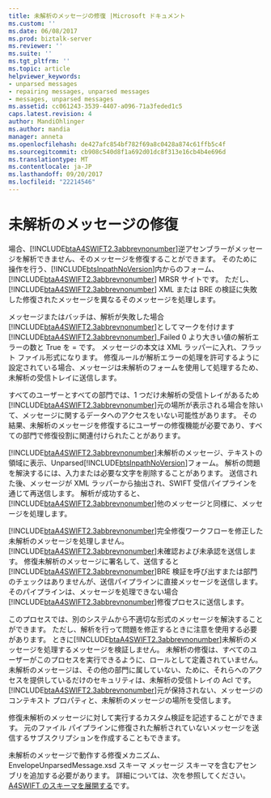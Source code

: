 ```yaml
---
title: 未解析のメッセージの修復 |Microsoft ドキュメント
ms.custom: ''
ms.date: 06/08/2017
ms.prod: biztalk-server
ms.reviewer: ''
ms.suite: ''
ms.tgt_pltfrm: ''
ms.topic: article
helpviewer_keywords:
- unparsed messages
- repairing messages, unparsed messages
- messages, unparsed messages
ms.assetid: cc061243-3539-4407-a096-71a3feded1c5
caps.latest.revision: 4
author: MandiOhlinger
ms.author: mandia
manager: anneta
ms.openlocfilehash: de427afc854bf782f69a8c0428a874c61ffb5c4f
ms.sourcegitcommit: cb908c540d8f1a692d01dc8f313e16cb4b4e696d
ms.translationtype: MT
ms.contentlocale: ja-JP
ms.lasthandoff: 09/20/2017
ms.locfileid: "22214546"
---
```

# <a name="repairing-unparsed-messages"></a>未解析のメッセージの修復
場合、[!INCLUDE[btaA4SWIFT2.3abbrevnonumber](../../includes/btaa4swift2-3abbrevnonumber-md.md)]逆アセンブラーがメッセージを解析できません、そのメッセージを修復することができます。 そのために操作を行う、[!INCLUDE[btsInpathNoVersion](../../includes/btsinpathnoversion-md.md)]内からのフォーム、 [!INCLUDE[btaA4SWIFT2.3abbrevnonumber](../../includes/btaa4swift2-3abbrevnonumber-md.md)] MRSR サイトです。 ただし、 [!INCLUDE[btaA4SWIFT2.3abbrevnonumber](../../includes/btaa4swift2-3abbrevnonumber-md.md)] XML または BRE の検証に失敗した修復されたメッセージを異なるそのメッセージを処理します。  
  
 メッセージまたはバッチは、解析が失敗した場合[!INCLUDE[btaA4SWIFT2.3abbrevnonumber](../../includes/btaa4swift2-3abbrevnonumber-md.md)]としてマークを付けます[!INCLUDE[btaA4SWIFT2.3abbrevnonumber](../../includes/btaa4swift2-3abbrevnonumber-md.md)]_Failed 0 より大きい値の解析エラーの数と True を = です。 メッセージの本文は XML ラッパーに入れ、フラット ファイル形式になります。 修復ルールが解析エラーの処理を許可するように設定されている場合、メッセージは未解析のフォームを使用して処理するため、未解析の受信トレイに送信します。  
  
 すべてのユーザーとすべての部門では、1 つだけ未解析の受信トレイがあるため[!INCLUDE[btaA4SWIFT2.3abbrevnonumber](../../includes/btaa4swift2-3abbrevnonumber-md.md)]元の場所が表示される場合を除いて、メッセージに関するデータへのアクセスをいない可能性があります。 その結果、未解析のメッセージを修復するにユーザーの修復機能が必要であり、すべての部門で修復役割に関連付けられたことがあります。  
  
 [!INCLUDE[btaA4SWIFT2.3abbrevnonumber](../../includes/btaa4swift2-3abbrevnonumber-md.md)]未解析のメッセージ、テキストの領域に表示、Unparsed[!INCLUDE[btsInpathNoVersion](../../includes/btsinpathnoversion-md.md)]フォーム。 解析の問題を解決するには、入力または必要な文字を削除することがあります。 送信された後、メッセージが XML ラッパーから抽出され、SWIFT 受信パイプラインを通じて再送信します。 解析が成功すると、[!INCLUDE[btaA4SWIFT2.3abbrevnonumber](../../includes/btaa4swift2-3abbrevnonumber-md.md)]他のメッセージと同様に、メッセージを処理します。  
  
 [!INCLUDE[btaA4SWIFT2.3abbrevnonumber](../../includes/btaa4swift2-3abbrevnonumber-md.md)]完全修復ワークフローを修正した未解析のメッセージを処理しません。 [!INCLUDE[btaA4SWIFT2.3abbrevnonumber](../../includes/btaa4swift2-3abbrevnonumber-md.md)]未確認および未承認を送信します。 修復未解析のメッセージに署名して、送信すると[!INCLUDE[btaA4SWIFT2.3abbrevnonumber](../../includes/btaa4swift2-3abbrevnonumber-md.md)]BRE 検証を呼び出すまたは部門のチェックはありませんが、送信パイプラインに直接メッセージを送信します。 そのパイプラインは、メッセージを処理できない場合[!INCLUDE[btaA4SWIFT2.3abbrevnonumber](../../includes/btaa4swift2-3abbrevnonumber-md.md)]修復プロセスに送信します。  
  
 このプロセスでは、別のシステムから不適切な形式のメッセージを解決することができます。 ただし、解析を行って問題を修正するときに注意を使用する必要があります。 ときに[!INCLUDE[btaA4SWIFT2.3abbrevnonumber](../../includes/btaa4swift2-3abbrevnonumber-md.md)]未解析のメッセージを処理するメッセージを検証しません。 未解析の修復は、すべてのユーザーがこのプロセスを実行できるように、ロールとして定義されていません。 未解析のメッセージは、その他の部門に属していない、ために、それらへのアクセスを提供しているだけのセキュリティは、未解析の受信トレイの Acl です。 [!INCLUDE[btaA4SWIFT2.3abbrevnonumber](../../includes/btaa4swift2-3abbrevnonumber-md.md)]元が保持されない、メッセージのコンテキスト プロパティと、未解析のメッセージの場所を受信します。  
  
 修復未解析のメッセージに対して実行するカスタム検証を記述することができます。 元のファイル パイプラインに修復された解析されていないメッセージを送信するサブスクリプションを作成することもできます。  
  
 未解析のメッセージで動作する修復メカニズム、EnvelopeUnparsedMessage.xsd スキーマ メッセージ スキーマを含むアセンブリを追加する必要があります。 詳細については、次を参照してください。 [A4SWIFT のスキーマを展開する](../../adapters-and-accelerators/accelerator-swift/deploying-a4swift-schemas.md)です。